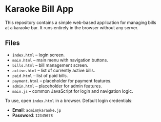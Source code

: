 # Karaoke Bill App

This repository contains a simple web-based application for managing bills at a karaoke bar. It runs entirely in the browser without any server.

## Files
- `index.html` – login screen.
- `main.html` – main menu with navigation buttons.
- `bills.html` – bill management screen.
- `active.html` – list of currently active bills.
- `paid.html` – list of paid bills.
- `payment.html` – placeholder for payment features.
- `admin.html` – placeholder for admin features.
- `main.js` – common JavaScript for login and navigation logic.

To use, open `index.html` in a browser. Default login credentials:
- **Email**: `admin@karaoke.jp`
- **Password**: `12345678`
